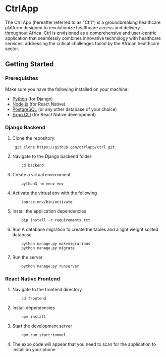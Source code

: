# CtrlApp
The Ctrl App (hereafter referred to as "Ctrl") is a groundbreaking healthcare platform designed to revolutionize healthcare access and delivery throughout Africa. Ctrl is envisioned as a comprehensive and user-centric application that seamlessly combines innovative technology with healthcare services, addressing the critical challenges faced by the African healthcare sector.


## Getting Started

### Prerequisites
Make sure you have the following installed on your machine:

- [Python](https://www.python.org/) (for Django)
- [Node.js](https://nodejs.org/) (for React Native)
- [PostgreSQL](https://www.postgresql.org/) (or any other database of your choice)
- [Expo CLI](https://docs.expo.dev/workflow/expo-cli/) (for React Native development)



### Django Backend

1. Clone the repository:

   ```
    git clone https://github.com/ctrlapp/ctrl.git

   ```

2. Navigate to the Django backend folder:

    ```
        cd backend
    ```
3. Create a virtual environment
    ```
        python3 -m venv env
    ```
4. Activate the virtual env with the following
    ```
        source env/bin/activate
    ```
5. Install the application dependencies
    ```
        pip install -r requirements.txt
    ```
6. Run A database migration to create the tables and a light weight sqlite3 database
    ```
        python manage.py makemigrations
        python manage.py migrate
    ```
7. Run the server
    ```
        python manage.py runserver
    ```


### React Native Frontend

1. Navigate to the frontend directory

    ```
        cd frontend
    ```
2. Install dependencies
    ```
        npm install
    ```
3. Start the development server
    ```
        npm run start:tunnel
    ```
4. The expo code will appear that you need to scan for the application to install on your phone
